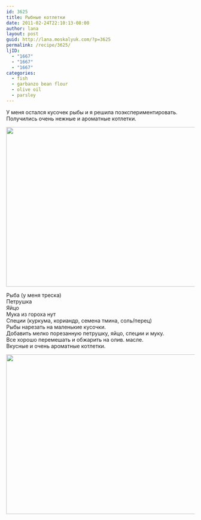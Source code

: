```yaml
---
id: 3625
title: Рыбные котлетки
date: 2011-02-24T22:10:13-08:00
author: lana
layout: post
guid: http://lana.moskalyuk.com/?p=3625
permalink: /recipe/3625/
ljID:
  - "1667"
  - "1667"
  - "1667"
categories:
  - fish
  - garbanzo bean flour
  - olive oil
  - parsley
---
```

У меня остался кусочек рыбы и я решила поэкспериментировать. Получились очень нежные и ароматные котлетки.

<img loading="lazy" class="alignnone" title="fish cakes" src="http://farm6.static.flickr.com/5257/5475184631_338e52baf6_z.jpg" alt="" width="640" height="427" /> 

Рыба (у меня треска)  
Петрушка  
Яйцо  
Мука из гороха нут  
Специи (куркума, кориандр, семена тмина, соль/перец)  
Рыбы нарезать на маленькие кусочки.  
Добавить мелко порезанную петрушку, яйцо, специи и муку.  
Все хорошо перемешать и обжарить на олив. масле.  
Вкусные и очень ароматные котлетки.

<img loading="lazy" class="alignnone" title="fish cakes" src="http://farm6.static.flickr.com/5098/5475780298_9d54de6739_z.jpg" alt="" width="640" height="427" />